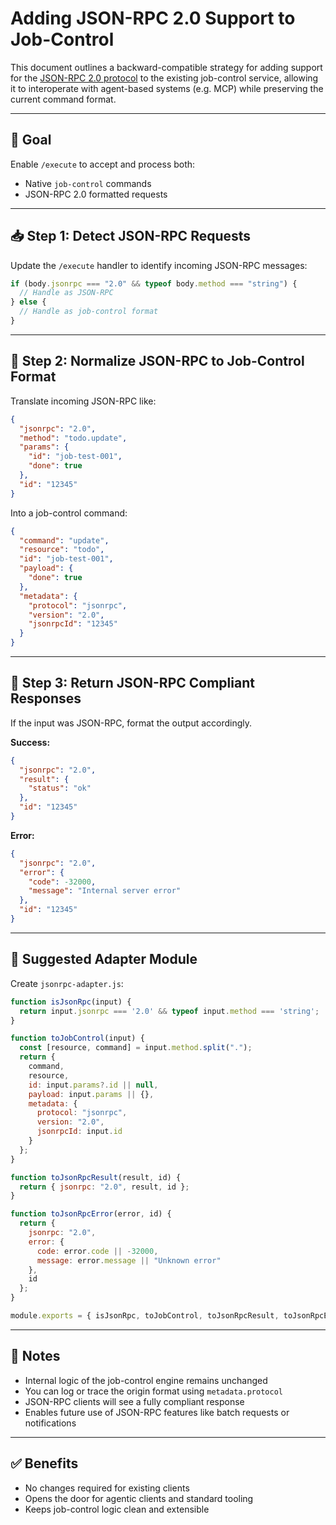 # Adding JSON-RPC 2.0 Support to Job-Control

This document outlines a backward-compatible strategy for adding support for the [JSON-RPC 2.0 protocol](https://www.jsonrpc.org/specification) to the existing job-control service, allowing it to interoperate with agent-based systems (e.g. MCP) while preserving the current command format.

---

## 🔧 Goal

Enable `/execute` to accept and process both:
- Native `job-control` commands
- JSON-RPC 2.0 formatted requests

---

## 📥 Step 1: Detect JSON-RPC Requests

Update the `/execute` handler to identify incoming JSON-RPC messages:

```js
if (body.jsonrpc === "2.0" && typeof body.method === "string") {
  // Handle as JSON-RPC
} else {
  // Handle as job-control format
}
```

---

## 🔁 Step 2: Normalize JSON-RPC to Job-Control Format

Translate incoming JSON-RPC like:

```json
{
  "jsonrpc": "2.0",
  "method": "todo.update",
  "params": {
    "id": "job-test-001",
    "done": true
  },
  "id": "12345"
}
```

Into a job-control command:

```json
{
  "command": "update",
  "resource": "todo",
  "id": "job-test-001",
  "payload": {
    "done": true
  },
  "metadata": {
    "protocol": "jsonrpc",
    "version": "2.0",
    "jsonrpcId": "12345"
  }
}
```

---

## 🧾 Step 3: Return JSON-RPC Compliant Responses

If the input was JSON-RPC, format the output accordingly.

**Success:**
```json
{
  "jsonrpc": "2.0",
  "result": {
    "status": "ok"
  },
  "id": "12345"
}
```

**Error:**
```json
{
  "jsonrpc": "2.0",
  "error": {
    "code": -32000,
    "message": "Internal server error"
  },
  "id": "12345"
}
```

---

## 🧰 Suggested Adapter Module

Create `jsonrpc-adapter.js`:

```js
function isJsonRpc(input) {
  return input.jsonrpc === '2.0' && typeof input.method === 'string';
}

function toJobControl(input) {
  const [resource, command] = input.method.split(".");
  return {
    command,
    resource,
    id: input.params?.id || null,
    payload: input.params || {},
    metadata: {
      protocol: "jsonrpc",
      version: "2.0",
      jsonrpcId: input.id
    }
  };
}

function toJsonRpcResult(result, id) {
  return { jsonrpc: "2.0", result, id };
}

function toJsonRpcError(error, id) {
  return {
    jsonrpc: "2.0",
    error: {
      code: error.code || -32000,
      message: error.message || "Unknown error"
    },
    id
  };
}

module.exports = { isJsonRpc, toJobControl, toJsonRpcResult, toJsonRpcError };
```

---

## 🧠 Notes

- Internal logic of the job-control engine remains unchanged
- You can log or trace the origin format using `metadata.protocol`
- JSON-RPC clients will see a fully compliant response
- Enables future use of JSON-RPC features like batch requests or notifications

---

## ✅ Benefits

- No changes required for existing clients
- Opens the door for agentic clients and standard tooling
- Keeps job-control logic clean and extensible
